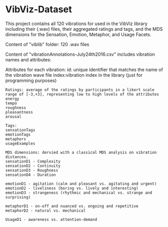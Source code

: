 # VibViz-Dataset
This project contains all 120 vibrations for used in the VibViz library including their (.wav) files, their aggregated ratings and tags, and the MDS dimensions for the Sensation, Emotion, Metaphor, and Usage Facets.

 Content of "viblib" folder: 120 .wav files
 
 Content of "vibrationAnnotations-July24th2016.csv" includes vibration names and attributes:

Attributes for each vibration:
	id: unique identifier that matches the name of the vibration wave file
	index:vibration index in the library (just for programming purposes)  

	Ratings: average of the ratings by participants in a likert scale range of [-3,+3], representing low to high levels of the attributes
	energy
	tempo
	roughness
	pleasantness
	arousal

	Tags:
	sensationTags
	emotionTags
	metaphors
	usageExamples
	
	MDS dimensions: dervied with a classical MDS analysis on vibration distances.
	sensationD1 - Complexity
	sensationD2 - Continuity
	sensationD3 - Roughness
	sensationD4 - Duration
	
	emotionD1 - agitation (calm and pleasant vs. agitating and urgent)
	emotionD2 - liveliness (boring vs. lively and interesting)
	emotionD3 - strangeness (rhythmic and mechanical vs. strange and surprising)
	
	metaphorD1 - on-off and nuanced vs. ongoing and repetitive
	metaphorD2 - natural vs. mechanical
	
	UsageD1 - awareness vs. attention-demand
